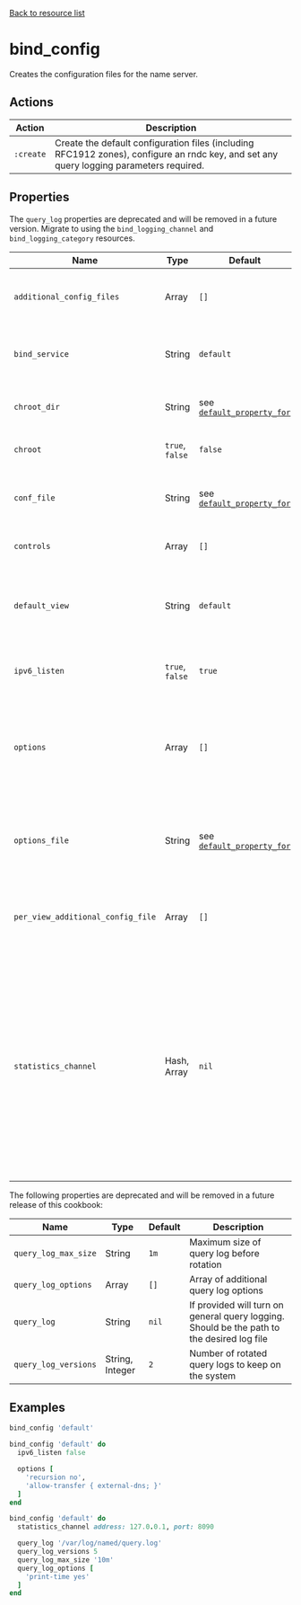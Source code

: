 [Back to resource list](../README.md#resources)

# bind_config

Creates the configuration files for the name server.

## Actions

| Action    | Description                                                                                                                             |
| --------- | --------------------------------------------------------------------------------------------------------------------------------------- |
| `:create` | Create the default configuration files (including RFC1912 zones), configure an rndc key, and set any query logging parameters required. |

## Properties

The `query_log` properties are deprecated and will be removed in a future version. Migrate to using the `bind_logging_channel` and `bind_logging_category` resources.

| Name                              | Type            | Default                                               | Description                                                                                       |
| --------------------------------- | --------------- | ----------------------------------------------------- | ------------------------------------------------------------------------------------------------- |
| `additional_config_files`         | Array           | `[]`                                                  | Array of additional config files to include in `named.conf`                                       |
| `bind_service`                    | String          | `default`                                             | Name of the `bind_service` resource to notify actions on                                          |
| `chroot_dir`                      | String          | see [`default_property_for`](../libraries/helpers.rb) | Define the chrooted base directory                                                                |
| `chroot`                          | `true`, `false` | `false`                                               | Configuring a chrooted nameserver                                                                 |
| `conf_file`                       | String          | see [`default_property_for`](../libraries/helpers.rb) | The desired full path to the main configuration file                                              |
| `controls`                        | Array           | `[]`                                                  | Array of control statements                                                                       |
| `default_view`                    | String          | `default`                                             | The name of the default view to configure zones within when views are used                        |
| `ipv6_listen`                     | `true`, `false` | `true`                                                | Enables listening on IPv6 instances                                                               |
| `options`                         | Array           | `[]`                                                  | Array of option strings. Each option should be a valid BIND option minus the trailing semicolon.  |
| `options_file`                    | String          | see [`default_property_for`](../libraries/helpers.rb) | The desired full path to the configuration file containing options                                |
| `per_view_additional_config_file` | Array           | `[]`                                                  | Array of additional per view config files to include in named.conf                                |
| `statistics_channel`              | Hash, Array     | `nil`                                                 | Presence turns on the statistics channel. Should be a hash containing `:address` and `:port` to configure the location where the statistics channel will listen on. This will likely move to a separate resource in the future. |

The following properties are deprecated and will be removed in a future release of this cookbook:

| Name                 | Type            | Default | Description                                                                                |
| -------------------- | --------------- | ------- | ------------------------------------------------------------------------------------------ |
| `query_log_max_size` | String          | `1m`    | Maximum size of query log before rotation                                                  |
| `query_log_options`  | Array           | `[]`    | Array of additional query log options                                                      |
| `query_log`          | String          | `nil`   | If provided will turn on general query logging. Should be the path to the desired log file |
| `query_log_versions` | String, Integer | `2`     | Number of rotated query logs to keep on the system                                         |

## Examples

```ruby
bind_config 'default'

bind_config 'default' do
  ipv6_listen false

  options [
    'recursion no',
    'allow-transfer { external-dns; }'
  ]
end

bind_config 'default' do
  statistics_channel address: 127.0.0.1, port: 8090

  query_log '/var/log/named/query.log'
  query_log_versions 5
  query_log_max_size '10m'
  query_log_options [
    'print-time yes'
  ]
end
```
